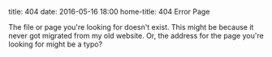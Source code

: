 title: 404
date: 2016-05-16 18:00
home-title: 404 Error Page

The file or page you're looking for doesn't exist. This might be because it
never got migrated from my old website. Or, the address for the page you're
looking for might be a typo?
